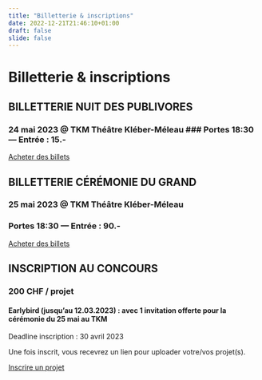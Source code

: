 ```yaml
---
title: "Billetterie & inscriptions"
date: 2022-12-21T21:46:10+01:00
draft: false
slide: false
---
```


	
# Billetterie & inscriptions

## BILLETTERIE NUIT DES PUBLIVORES 

### 24 mai 2023 @ TKM Théâtre Kléber-Méleau ### Portes 18:30 — Entrée : 15.-

[Acheter des billets](#)



## BILLETTERIE CÉRÉMONIE DU GRAND

### 25 mai 2023 @ TKM Théâtre Kléber-Méleau
### Portes 18:30 — Entrée : 90.- 

[Acheter des billets](#)



## INSCRIPTION AU CONCOURS

### 200 CHF / projet
#### Earlybird (jusqu’au 12.03.2023) : avec 1 invitation offerte pour la cérémonie du 25 mai au TKM


Deadline inscription : 30 avril 2023

Une fois inscrit, vous recevrez un lien pour uploader votre/vos projet(s). 

[Inscrire un projet](#)

